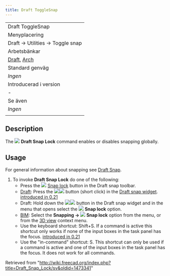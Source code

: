 ```yaml
---
title: Draft ToggleSnap
---
```

|  |
| --- |
| Draft ToggleSnap |
| Menyplacering |
| Draft → Utilities → Toggle snap |
| Arbetsbänkar |
| [Draft](/Draft_Workbench/sv "Draft Workbench/sv"), [Arch](/Arch_Workbench/sv "Arch Workbench/sv") |
| Standard genväg |
| *Ingen* |
| Introducerad i version |
| - |
| Se även |
| *Ingen* |
|  |

## Description

The ![](/images/Draft_Snap_Lock.svg) **Draft Snap Lock** command enables or disables snapping globally.

## Usage

For general information about snapping see [Draft Snap](/Draft_Snap "Draft Snap").

1. To invoke **Draft Snap Lock** do one of the following:
   * Press the ![](/images/Draft_Snap_Lock.svg) [Snap lock](/Draft_Snap_Lock "Draft Snap Lock") button in the Draft snap toolbar.
   * [Draft](/Draft_Workbench "Draft Workbench"): Press the ![](/images/Draft_Snap_Lock.svg)![](/images/Toolbar_flyout_arrow.svg) button (short click) in the [Draft snap widget](/Draft_snap_widget "Draft snap widget"). [introduced in 0.21](/Release_notes_0.21 "Release notes 0.21")
   * Draft: Hold down the ![](/images/Draft_Snap_Lock.svg)![](/images/Toolbar_flyout_arrow.svg) button in the Draft snap widget and in the menu that opens select the **![](/images/Draft_Snap_Lock.svg) Snap lock** option.
   * [BIM](/BIM_Workbench "BIM Workbench"): Select the **Snapping → ![](/images/Draft_Snap_Lock.svg) Snap lock** option from the menu, or from the [3D view](/3D_view "3D view") context menu.
   * Use the keyboard shortcut: Shift+S. If a command is active this shortcut only works if none of the input boxes in the task panel has the focus. [introduced in 0.21](/Release_notes_0.21 "Release notes 0.21")
   * Use the "in-command" shortcut: S. This shortcut can only be used if a command is active and one of the input boxes in the task panel has the focus. It does not work for all commands.

Retrieved from "<http://wiki.freecad.org/index.php?title=Draft_Snap_Lock/sv&oldid=1473341>"